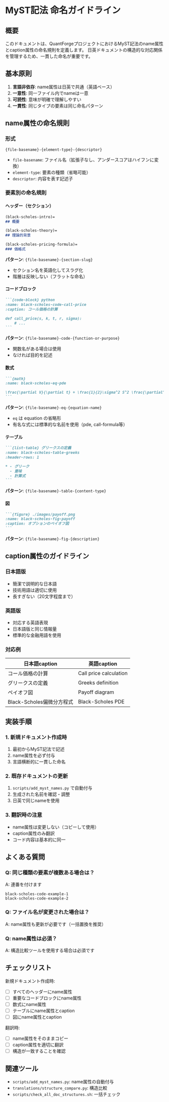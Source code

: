 # MyST記法 命名ガイドライン

## 概要

このドキュメントは、QuantForgeプロジェクトにおけるMyST記法のname属性とcaption属性の命名規則を定義します。
日英ドキュメントの構造的な対応関係を管理するため、一貫した命名が重要です。

## 基本原則

1. **言語非依存**: name属性は日英で共通（英語ベース）
2. **一意性**: 同一ファイル内でnameは一意
3. **可読性**: 意味が明確で理解しやすい
4. **一貫性**: 同じタイプの要素は同じ命名パターン

## name属性の命名規則

### 形式
```
{file-basename}-{element-type}-{descriptor}
```

- `file-basename`: ファイル名（拡張子なし、アンダースコアはハイフンに変換）
- `element-type`: 要素の種類（省略可能）
- `descriptor`: 内容を表す記述子

### 要素別の命名規則

#### ヘッダー（セクション）
```markdown
(black-scholes-intro)=
## 概要

(black-scholes-theory)=
## 理論的背景

(black-scholes-pricing-formula)=
### 価格式
```

**パターン**: `{file-basename}-{section-slug}`
- セクション名を英語化してスラグ化
- 階層は反映しない（フラットな命名）

#### コードブロック
````markdown
```{code-block} python
:name: black-scholes-code-call-price
:caption: コール価格の計算

def call_price(s, k, t, r, sigma):
    # ...
```
````

**パターン**: `{file-basename}-code-{function-or-purpose}`
- 関数名がある場合は使用
- なければ目的を記述

#### 数式
````markdown
```{math}
:name: black-scholes-eq-pde

\frac{\partial V}{\partial t} + \frac{1}{2}\sigma^2 S^2 \frac{\partial^2 V}{\partial S^2} + rS\frac{\partial V}{\partial S} - rV = 0
```
````

**パターン**: `{file-basename}-eq-{equation-name}`
- `eq` は equation の省略形
- 有名な式には標準的な名前を使用（pde, call-formula等）

#### テーブル
````markdown
```{list-table} グリークスの定義
:name: black-scholes-table-greeks
:header-rows: 1

* - グリーク
  - 意味
  - 計算式
```
````

**パターン**: `{file-basename}-table-{content-type}`

#### 図
````markdown
```{figure} ./images/payoff.png
:name: black-scholes-fig-payoff
:caption: オプションのペイオフ図
```
````

**パターン**: `{file-basename}-fig-{description}`

## caption属性のガイドライン

### 日本語版
- 簡潔で説明的な日本語
- 技術用語は適切に使用
- 長すぎない（20文字程度まで）

### 英語版
- 対応する英語表現
- 日本語版と同じ情報量
- 標準的な金融用語を使用

### 対応例

| 日本語caption | 英語caption |
|--------------|------------|
| コール価格の計算 | Call price calculation |
| グリークスの定義 | Greeks definition |
| ペイオフ図 | Payoff diagram |
| Black-Scholes偏微分方程式 | Black-Scholes PDE |

## 実装手順

### 1. 新規ドキュメント作成時
1. 最初からMyST記法で記述
2. name属性を必ず付与
3. 言語横断的に一貫した命名

### 2. 既存ドキュメントの更新
1. `scripts/add_myst_names.py` で自動付与
2. 生成された名前を確認・調整
3. 日英で同じnameを使用

### 3. 翻訳時の注意
- name属性は変更しない（コピーして使用）
- caption属性のみ翻訳
- コード内容は基本的に同一

## よくある質問

### Q: 同じ種類の要素が複数ある場合は？
A: 連番を付けます
```
black-scholes-code-example-1
black-scholes-code-example-2
```

### Q: ファイル名が変更された場合は？
A: name属性も更新が必要です（一括置換を推奨）

### Q: name属性は必須？
A: 構造比較ツールを使用する場合は必須です

## チェックリスト

新規ドキュメント作成時:
- [ ] すべてのヘッダーにname属性
- [ ] 重要なコードブロックにname属性
- [ ] 数式にname属性
- [ ] テーブルにname属性とcaption
- [ ] 図にname属性とcaption

翻訳時:
- [ ] name属性をそのままコピー
- [ ] caption属性を適切に翻訳
- [ ] 構造が一致することを確認

## 関連ツール

- `scripts/add_myst_names.py`: name属性の自動付与
- `translations/structure_compare.py`: 構造比較
- `scripts/check_all_doc_structures.sh`: 一括チェック